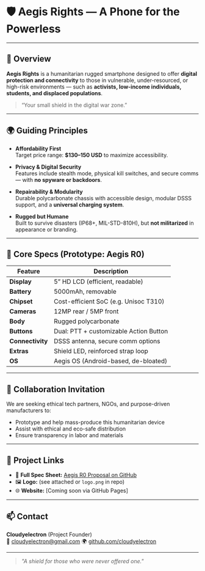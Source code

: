 # 🛡️ Aegis Rights — A Phone for the Powerless

---

## 📌 Overview

**Aegis Rights** is a humanitarian rugged smartphone designed to offer **digital protection and connectivity** to those in vulnerable, under-resourced, or high-risk environments — such as **activists, low-income individuals, students, and displaced populations**.

> “Your small shield in the digital war zone.”

---

## 🌍 Guiding Principles

- **Affordability First**  
  Target price range: **$130–150 USD** to maximize accessibility.

- **Privacy & Digital Security**  
  Features include stealth mode, physical kill switches, and secure comms — with **no spyware or backdoors**.

- **Repairability & Modularity**  
  Durable polycarbonate chassis with accessible design, modular DSSS support, and a **universal charging system**.

- **Rugged but Humane**  
  Built to survive disasters (IP68+, MIL-STD-810H), but **not militarized** in appearance or branding.

---

## 🔧 Core Specs (Prototype: Aegis R0)

| Feature               | Description                             |
|------------------------|------------------------------------------|
| **Display**            | 5” HD LCD (efficient, readable)        |
| **Battery**            | 5000mAh, removable                       |
| **Chipset**            | Cost-efficient SoC (e.g. Unisoc T310)    |
| **Cameras**            | 12MP rear / 5MP front                    |
| **Body**               | Rugged polycarbonate                     |
| **Buttons**            | Dual: PTT + customizable Action Button   |
| **Connectivity**       | DSSS antenna, secure comm options        |
| **Extras**             | Shield LED, reinforced strap loop        |
| **OS**                 | Aegis OS (Android-based, de-bloated)     |

---

## 🤝 Collaboration Invitation

We are seeking ethical tech partners, NGOs, and purpose-driven manufacturers to:

- Prototype and help mass-produce this humanitarian device
- Assist with ethical and eco-safe distribution
- Ensure transparency in labor and materials

---

## 📎 Project Links

- 📄 **Full Spec Sheet:** [Aegis R0 Proposal on GitHub](https://github.com/cloudyelectron/Aegis-Mobile-Project/blob/main/Aegis%20R0%20Rights.md)
- 🖼️ **Logo:** (see attached or `logo.png` in repo)
- 🌐 **Website:** [Coming soon via GitHub Pages]

---

## 📫 Contact

**Cloudyelectron** (Project Founder)  
📧 cloudyelectron@gmail.com
🌍 [github.com/cloudyelectron](https://github.com/cloudyelectron)

---

> _"A shield for those who were never offered one."_

